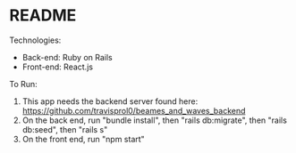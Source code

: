 # README

Technologies:

* Back-end: Ruby on Rails
* Front-end: React.js

To Run:
1. This app needs the backend server found here: https://github.com/travisprol0/beames_and_waves_backend
2. On the back end, run "bundle install", then "rails db:migrate", then "rails db:seed", then "rails s"
3. On the front end, run "npm start"
